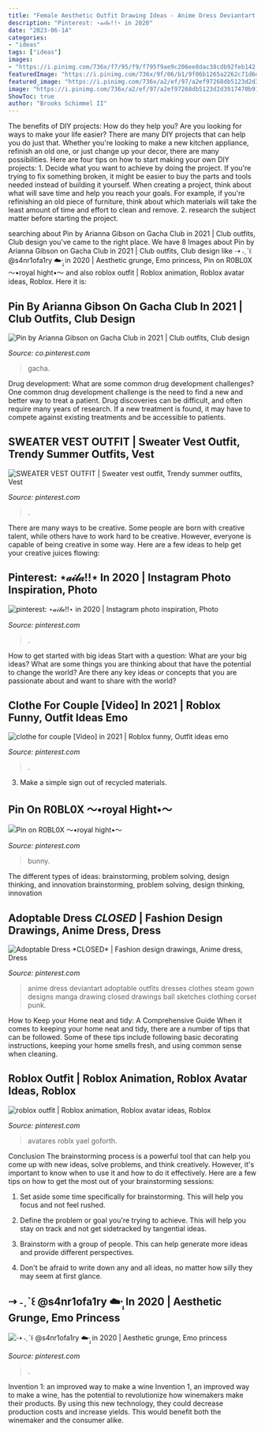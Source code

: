 ```yaml
---
title: "Female Aesthetic Outfit Drawing Ideas - Anime Dress Deviantart Adoptable Outfits Dresses Clothes Steam Gown Designs Manga Drawing Closed Drawings Ball Sketches Clothing Corset Punk"
description: "Pinterest: ⋆𝒶𝒾𝓁𝒶!!⋆ in 2020"
date: "2023-06-14"
categories:
- "ideas"
tags: ["ideas"]
images:
- "https://i.pinimg.com/736x/f7/95/f9/f795f9ae9c206ee8dac38cdb92feb142.jpg"
featuredImage: "https://i.pinimg.com/736x/9f/06/b1/9f06b1265a2262c71d6d197e70fddd72.jpg"
featured_image: "https://i.pinimg.com/736x/a2/ef/97/a2ef97268db5123d2d3917470b91794a.jpg"
image: "https://i.pinimg.com/736x/a2/ef/97/a2ef97268db5123d2d3917470b91794a.jpg"
ShowToc: true
author: "Brooks Schimmel II"
---
```



The benefits of DIY projects: How do they help you?
Are you looking for ways to make your life easier? There are many DIY projects that can help you do just that. Whether you're looking to make a new kitchen appliance, refinish an old one, or just change up your decor, there are many possibilities. Here are four tips on how to start making your own DIY projects: 1. Decide what you want to achieve by doing the project. If you're trying to fix something broken, it might be easier to buy the parts and tools needed instead of building it yourself. When creating a project, think about what will save time and help you reach your goals. For example, if you're refinishing an old piece of furniture, think about which materials will take the least amount of time and effort to clean and remove. 2. research the subject matter before starting the project.

	

		
searching about Pin by Arianna Gibson on Gacha Club in 2021 | Club outfits, Club design you've came to the right place. We have 8 Images about Pin by Arianna Gibson on Gacha Club in 2021 | Club outfits, Club design like ⇢ ˗ˏˋ꒰ @s4nr1ofa1ry ☁️·̩͙ in 2020 | Aesthetic grunge, Emo princess, Pin on R0BL0X ～•royal hight•～ and also roblox outfit | Roblox animation, Roblox avatar ideas, Roblox. Here it is:
		
    
## Pin By Arianna Gibson On Gacha Club In 2021 | Club Outfits, Club Design

<img loading=lazy src="https://i.pinimg.com/736x/f7/95/f9/f795f9ae9c206ee8dac38cdb92feb142.jpg" onerror="this.onerror=null;this.src='https://tse4.mm.bing.net/th?id=OIP.L-wTnlESXMiAYC2QjmXdGQHaKf&amp;pid=15.1';" alt="Pin by Arianna Gibson on Gacha Club in 2021 | Club outfits, Club design">

_Source: co.pinterest.com_

>gacha. 

	

Drug development: What are some common drug development challenges?
One common drug development challenge is the need to find a new and better way to treat a patient. Drug discoveries can be difficult, and often require many years of research. If a new treatment is found, it may have to compete against existing treatments and be accessible to patients.

    
## SWEATER VEST OUTFIT | Sweater Vest Outfit, Trendy Summer Outfits, Vest

<img loading=lazy src="https://i.pinimg.com/736x/39/93/6f/39936f69a0ac9e937408f8241f722474.jpg" onerror="this.onerror=null;this.src='https://tse2.mm.bing.net/th?id=OIP.ir8fWmzBuNad0tQ2uz2nQgHaJ3&amp;pid=15.1';" alt="SWEATER VEST OUTFIT | Sweater vest outfit, Trendy summer outfits, Vest">

_Source: pinterest.com_

>. 

	

There are many ways to be creative. Some people are born with creative talent, while others have to work hard to be creative. However, everyone is capable of being creative in some way. Here are a few ideas to help get your creative juices flowing:

    
## Pinterest: ⋆𝒶𝒾𝓁𝒶!!⋆ In 2020 | Instagram Photo Inspiration, Photo

<img loading=lazy src="https://i.pinimg.com/736x/21/23/0c/21230c3ac329182860e7626fa923bb00.jpg" onerror="this.onerror=null;this.src='https://tse2.mm.bing.net/th?id=OIP.ObO38EAhC-O1L6U_cvxtMAHaJ3&amp;pid=15.1';" alt="pinterest: ⋆𝒶𝒾𝓁𝒶!!⋆ in 2020 | Instagram photo inspiration, Photo">

_Source: pinterest.com_

>. 

	

How to get started with big ideas
Start with a question: What are your big ideas? 
What are some things you are thinking about that have the potential to change the world? Are there any key ideas or concepts that you are passionate about and want to share with the world?

    
## Clothe For Couple [Video] In 2021 | Roblox Funny, Outfit Ideas Emo

<img loading=lazy src="https://i.pinimg.com/736x/ff/74/45/ff74458deed9b845668ad0f2fd2a29e6.jpg" onerror="this.onerror=null;this.src='https://tse2.mm.bing.net/th?id=OIP.5uOkLgBDYxlXRwAZoR8QDwHaNK&amp;pid=15.1';" alt="clothe for couple [Video] in 2021 | Roblox funny, Outfit ideas emo">

_Source: pinterest.com_

>. 

	

3. Make a simple sign out of recycled materials.

    
## Pin On R0BL0X ～•royal Hight•～

<img loading=lazy src="https://i.pinimg.com/736x/9f/06/b1/9f06b1265a2262c71d6d197e70fddd72.jpg" onerror="this.onerror=null;this.src='https://tse3.mm.bing.net/th?id=OIP.zyc0s5xW3LKXkSpih-bPWAAAAA&amp;pid=15.1';" alt="Pin on R0BL0X ～•royal hight•～">

_Source: pinterest.com_

>bunny. 

	

The different types of ideas: brainstorming, problem solving, design thinking, and innovation
brainstorming, problem solving, design thinking, innovation

    
## Adoptable Dress *CLOSED* | Fashion Design Drawings, Anime Dress, Dress

<img loading=lazy src="https://i.pinimg.com/736x/c9/ea/bc/c9eabc32b11cd56eb8015d6b27f1d422--anime-outfits-long-dresses.jpg" onerror="this.onerror=null;this.src='https://tse2.mm.bing.net/th?id=OIP.CFSoHwUbywDSykbA4h_dTQHaLN&amp;pid=15.1';" alt="Adoptable Dress *CLOSED* | Fashion design drawings, Anime dress, Dress">

_Source: pinterest.com_

>anime dress deviantart adoptable outfits dresses clothes steam gown designs manga drawing closed drawings ball sketches clothing corset punk. 

	

How to Keep your Home neat and tidy: A Comprehensive Guide
When it comes to keeping your home neat and tidy, there are a number of tips that can be followed. Some of these tips include following basic decorating instructions, keeping your home smells fresh, and using common sense when cleaning.

    
## Roblox Outfit | Roblox Animation, Roblox Avatar Ideas, Roblox

<img loading=lazy src="https://i.pinimg.com/736x/10/56/57/105657e7004b23a2f3a9e29ffcde16ec.jpg" onerror="this.onerror=null;this.src='https://tse2.mm.bing.net/th?id=OIP.8G58h67ViADG1avIjPE7EgHaKY&amp;pid=15.1';" alt="roblox outfit | Roblox animation, Roblox avatar ideas, Roblox">

_Source: pinterest.com_

>avatares roblx yael goforth. 

	

Conclusion
The brainstorming process is a powerful tool that can help you come up with new ideas, solve problems, and think creatively. However, it's important to know when to use it and how to do it effectively. Here are a few tips on how to get the most out of your brainstorming sessions:
1. Set aside some time specifically for brainstorming. This will help you focus and not feel rushed.

2. Define the problem or goal you're trying to achieve. This will help you stay on track and not get sidetracked by tangential ideas.

3. Brainstorm with a group of people. This can help generate more ideas and provide different perspectives.

4. Don't be afraid to write down any and all ideas, no matter how silly they may seem at first glance.

    
## ⇢ ˗ˏˋ꒰ @s4nr1ofa1ry ☁️·̩͙ In 2020 | Aesthetic Grunge, Emo Princess

<img loading=lazy src="https://i.pinimg.com/736x/a2/ef/97/a2ef97268db5123d2d3917470b91794a.jpg" onerror="this.onerror=null;this.src='https://tse2.mm.bing.net/th?id=OIP.JDWpcunTJSt3gD5Vnr7cQAHaKO&amp;pid=15.1';" alt="⇢ ˗ˏˋ꒰ @s4nr1ofa1ry ☁️·̩͙ in 2020 | Aesthetic grunge, Emo princess">

_Source: pinterest.com_

>. 

	

Invention 1: an improved way to make a wine
Invention 1, an improved way to make a wine, has the potential to revolutionize how winemakers make their products. By using this new technology, they could decrease production costs and increase yields. This would benefit both the winemaker and the consumer alike.

